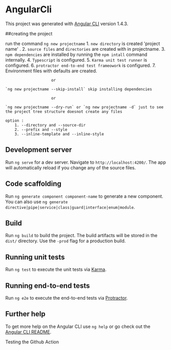 # AngularCli

This project was generated with [Angular CLI](https://github.com/angular/angular-cli) version 1.4.3.

##creating the project

 run the command `ng new projectname`
	1.  `new directory` is created 'project name' .
	2. 	`source files` and `directories` are created with in projectname.
	3. 	`npm dependencies` are installed by running the `npm intall` command internally.
	4. 	`Typescript` is configured.
	5. 	`Karma unit test runner` is configured.
	6. 	`protractor end-to-end test frameowork` is configured.
	7. 	Environment files with defaults are created.

						or 
	
	`ng new projectname --skip-install` skip installing dependencies 

						or 

	`ng new projectname --dry-run` or `ng new projectname -d` just to see the project tree structure doesnot create any files 

	option : 
		1. --directory and --source-dir
		2. --prefix and --style 
		3. --inline-template and --inline-style

## Development server

Run `ng serve` for a dev server. Navigate to `http://localhost:4200/`. The app will automatically reload if you change any of the source files.

## Code scaffolding

Run `ng generate component component-name` to generate a new component. You can also use `ng generate directive|pipe|service|class|guard|interface|enum|module`.

## Build

Run `ng build` to build the project. The build artifacts will be stored in the `dist/` directory. Use the `-prod` flag for a production build.

## Running unit tests

Run `ng test` to execute the unit tests via [Karma](https://karma-runner.github.io).

## Running end-to-end tests

Run `ng e2e` to execute the end-to-end tests via [Protractor](http://www.protractortest.org/).

## Further help

To get more help on the Angular CLI use `ng help` or go check out the [Angular CLI README](https://github.com/angular/angular-cli/blob/master/README.md).

Testing the Github Action
